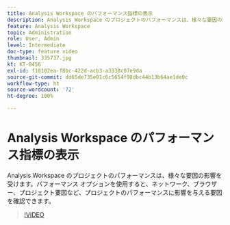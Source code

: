 ```yaml
---
title: Analysis Workspace のパフォーマンス指標の表示
description: Analysis Workspace のプロジェクトのパフォーマンスは、様々な要因の影響を受けます。パフォーマンス オプションを使用すると、ネットワーク、ブラウザー、プロジェクト要因など、プロジェクトのパフォーマンスに影響を与える要因を確認できます。
feature: Analysis Workspace
topic: Administration
role: User, Admin
level: Intermediate
doc-type: feature video
thumbnail: 335737.jpg
kt: KT-8456
exl-id: f10102ea-f8bc-422d-acb3-a3338c07e9da
source-git-commit: dd65de735e01c6c5654f98dbc44b13b64ae1de0c
workflow-type: ht
source-wordcount: '72'
ht-degree: 100%

---
```


# Analysis Workspace のパフォーマンス指標の表示

Analysis Workspace のプロジェクトのパフォーマンスは、様々な要因の影響を受けます。パフォーマンス オプションを使用すると、ネットワーク、ブラウザー、プロジェクト要因など、プロジェクトのパフォーマンスに影響を与える要因を確認できます。


>[!VIDEO](https://video.tv.adobe.com/v/335737/?quality=12&learn=on)
